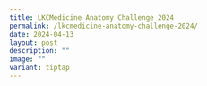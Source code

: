 ```yaml
---
title: LKCMedicine Anatomy Challenge 2024
permalink: /lkcmedicine-anatomy-challenge-2024/
date: 2024-04-13
layout: post
description: ""
image: ""
variant: tiptap
---
```

